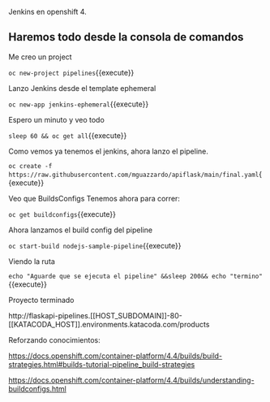 Jenkins en openshift 4.


## Haremos todo desde la consola de comandos 

Me creo un project

`oc new-project pipelines`{{execute}}


Lanzo Jenkins desde el template ephemeral

`oc new-app jenkins-ephemeral`{{execute}}

Espero un minuto y veo todo

`sleep 60 && oc get all`{{execute}}

Como vemos ya tenemos el jenkins, ahora lanzo el pipeline.

`oc create -f https://raw.githubusercontent.com/mguazzardo/apiflask/main/final.yaml`{{execute}}



Veo que BuildsConfigs Tenemos ahora para correr:

`oc get buildconfigs`{{execute}}

Ahora lanzamos el build config del pipeline

`oc start-build nodejs-sample-pipeline`{{execute}}


Viendo la ruta

`echo "Aguarde que se ejecuta el pipeline" &&sleep 200&& echo "termino"`{{execute}}

Proyecto terminado

http://flaskapi-pipelines.[[HOST_SUBDOMAIN]]-80-[[KATACODA_HOST]].environments.katacoda.com/products


Reforzando conocimientos:

https://docs.openshift.com/container-platform/4.4/builds/build-strategies.html#builds-tutorial-pipeline_build-strategies

https://docs.openshift.com/container-platform/4.4/builds/understanding-buildconfigs.html



